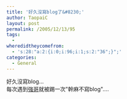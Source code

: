 ```yaml
---
title: '好久沒寫blog了&#8230;'
author: TaopaiC
layout: post
permalink: /2005/12/13/95
tags:
  - 
wheredidtheycomefrom:
  - 's:28:"a:2:{i:0;i:96;i:1;s:2:"36";}";'
categories:
  - General
---
```

好久沒寫blog&#8230;  
每次遇到[強哥][1]就被踢一次"幹麻不寫blog"&#8230;.

 [1]: http://shepjeng.blogspot.com/
